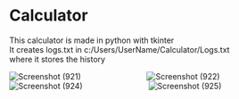 # Calculator
This calculator is made in python with tkinter<br>
It creates logs.txt in c:/Users/UserName/Calculator/Logs.txt<br>
where it stores the history

![Screenshot (921)](https://user-images.githubusercontent.com/67836550/90136394-be3ebb00-dd91-11ea-9b22-8ef88fa2727c.png)&nbsp;&nbsp;&nbsp;&nbsp;&nbsp;&nbsp;&nbsp;&nbsp;&nbsp;&nbsp;&nbsp;&nbsp;&nbsp;&nbsp;&nbsp;&nbsp;&nbsp;&nbsp;&nbsp;&nbsp;&nbsp;&nbsp;&nbsp;&nbsp;&nbsp;&nbsp;&nbsp;&nbsp;&nbsp;&nbsp;![Screenshot (922)](https://user-images.githubusercontent.com/67836550/90136405-c1d24200-dd91-11ea-8d73-a42ea737e551.png)&nbsp;&nbsp;&nbsp;&nbsp;&nbsp;&nbsp;&nbsp;&nbsp;&nbsp;&nbsp;&nbsp;&nbsp;&nbsp;&nbsp;&nbsp;&nbsp;&nbsp;&nbsp;&nbsp;&nbsp;&nbsp;&nbsp;&nbsp;&nbsp;&nbsp;&nbsp;&nbsp;&nbsp;&nbsp;&nbsp;![Screenshot (924)](https://user-images.githubusercontent.com/67836550/90136419-c565c900-dd91-11ea-96bb-52f668a51539.png)&nbsp;&nbsp;&nbsp;&nbsp;&nbsp;&nbsp;&nbsp;&nbsp;&nbsp;&nbsp;&nbsp;&nbsp;&nbsp;&nbsp;&nbsp;&nbsp;&nbsp;&nbsp;&nbsp;&nbsp;&nbsp;&nbsp;&nbsp;&nbsp;&nbsp;&nbsp;&nbsp;&nbsp;&nbsp;&nbsp;![Screenshot (925)](https://user-images.githubusercontent.com/67836550/90207788-c71ca480-de04-11ea-9962-2d26cfe7e45d.png)

                                    
